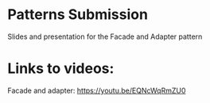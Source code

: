 # Patterns Submission

Slides and presentation for the Facade and Adapter pattern

# Links to videos:

Facade and adapter: https://youtu.be/EQNcWqRmZU0